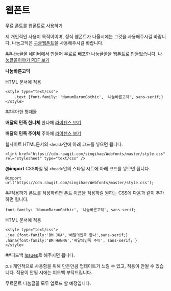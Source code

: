 # 웹폰트
무료 폰트를 웹폰트로 사용하기

제 개인적인 사용이 목적이이며, 정식 웹폰트가 나올시에는 그것을 사용해주시길  바랍니다.
나눔고딕은 [구글웹폰트][nanum]을 사용해주시길 바랍니다.

##나눔글꼴 
네이버에서 만들어 무료로 배포한 나눔글꼴을 웹폰트로 만들었습니다.
[나눔글꼴이야기 PDF 보기][nanum story]


**나눔바른고딕**

HTML 문서에 적용
```
<style type="text/css">
	.text {font-family: 'NanumBarunGothic', '나눔바른고딕', sans-serif;}
</style>
```


##우아한 형제들

**배달의 민족 한나체**
한나체 [라이센스 보기][license1]

**배달의 민족 주아체**
주아체 [라이센스 보기][license2]

웹사이트 HTML문서의 ``<head>``안에 아래 코드를 넣으면 됩니다.
```
<link href="https://cdn.rawgit.com/singihae/Webfonts/master/style.css" rel="stylesheet" type="text/css" />
```

**@import**
CSS파일 및 ``<head>``안의 스타일 시트에 아래 코드를 넣으면 됩니다.
```
@import url('https://cdn.rawgit.com/singihae/Webfonts/master/style.css');
```

##적용하기
폰트를 적용하려면 폰트 이름을 적용하길 원하는 CSS에 다음과 같이 추가하면 됩니다.
```
font-family: 'NanumBarunGothic', '나눔바른고딕', sans-serif;
```

HTML 문서에 적용
```
<style type="text/css">
.jua {font-family:'BM JUA','배달의민족 한나',sans-serif;}
.hana{font-family:'BM HANNA','배달의민족 주아', sans-serif; }
</style>
```
##피드백
[Issues][issues]로 해주시면 됩니다.

p.s 개인적으로 사용함을 위해 만든만큼 업데이트가 느릴 수 있고, 적용이 안될 수 있습니다.
적용이 안될 시에는 피드백 부탁드립니다.

무료폰트 나눔글꼴 모두 업로드 할 예정입니다.

[nanum]: http://fonts.googleapis.com/earlyaccess/nanumgothic.css
[nanum story]: http://static.campaign.naver.com/0/hangeul/2014/doc/nanum_story.pdf
[license1]: http://www.woowahan.com/license.html?keepThis=true&TB_iframe=true&height=620&width=659&modal=true
[license2]: http://www.woowahan.com/license-jua.html?keepThis=true&TB_iframe=true&height=620&width=659&modal=true
[issues]: https://github.com/singihae/Webfonts/issues
